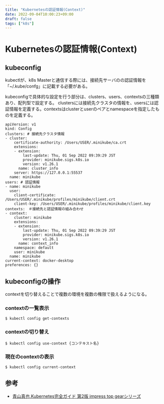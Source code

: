 ```yaml
---
title: "Kubernetesの認証情報(Context)"
date: 2022-09-04T10:00:23+09:00
draft: false
tags: ["k8s"] 
---
```

<!--more-->
# Kubernetesの認証情報(Context)
## kubeconfig
kubectlが、k8s Masterと通信する際には、接続先サーバのの認証情報を「~/.kube/confg」に記載する必要がある。

kubeconfigで具体的な設定を行う部分は、clusters、users、contextsの三種類あり、配列型で設定する。
clustersには接続先クラスタの情報を、usersには認証情報を定義する。contextsはclusterとuserのペアとnamespaceを指定したものを定義する。

```config
apiVersion: v1
kind: Config
clusters: # 接続先クラスタ情報
- cluster:
    certificate-authority: /Users/USER/.minikube/ca.crt
    extensions:
    - extension:
        last-update: Thu, 01 Sep 2022 09:39:29 JST
        provider: minikube.sigs.k8s.io
        version: v1.26.1
      name: cluster_info
    server: https://127.0.0.1:55537
  name: minikube
users: # 認証情報
- name: minikube
  user:
    client-certificate: /Users/USER/.minikube/profiles/minikube/client.crt
    client-key: /Users/USER/.minikube/profiles/minikube/client.key
contexts:　＃接続先と認証情報の組み合わせ
- context:
    cluster: minikube
    extensions:
    - extension:
        last-update: Thu, 01 Sep 2022 09:39:29 JST
        provider: minikube.sigs.k8s.io
        version: v1.26.1
      name: context_info
    namespace: default
    user: minikube
  name: minikube
current-context: docker-desktop
preferences: {}

```
## kubeconfigの操作
contextを切り替えることで複数の環境を複数の権限で扱えるようになる。

### contextの一覧表示
```
$ kubectl config get-contexts
```

### contextの切り替え
```
$ kubectl config use-context {コンテキスト名}
```

### 現在のcontextの表示
```
$ kubectl config current-context
```

## 参考
- [青山真也,Kubernetes完全ガイド 第2版 impress top gearシリーズ](https://amzn.to/3KwZjKm)
